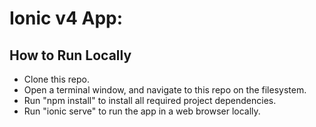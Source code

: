 # Ionic v4 App:

## How to Run Locally
* Clone this repo.
* Open a terminal window, and navigate to this repo on the filesystem.
* Run "npm install" to install all required project dependencies. 
* Run "ionic serve" to run the app in a web browser locally.
